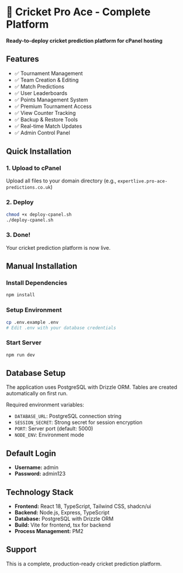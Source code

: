 # 🏏 Cricket Pro Ace - Complete Platform

**Ready-to-deploy cricket prediction platform for cPanel hosting**

## Features
- ✅ Tournament Management
- ✅ Team Creation & Editing  
- ✅ Match Predictions
- ✅ User Leaderboards
- ✅ Points Management System
- ✅ Premium Tournament Access
- ✅ View Counter Tracking
- ✅ Backup & Restore Tools
- ✅ Real-time Match Updates
- ✅ Admin Control Panel

## Quick Installation

### 1. Upload to cPanel
Upload all files to your domain directory (e.g., `expertlive.pro-ace-predictions.co.uk`)

### 2. Deploy
```bash
chmod +x deploy-cpanel.sh
./deploy-cpanel.sh
```

### 3. Done!
Your cricket prediction platform is now live.

## Manual Installation

### Install Dependencies
```bash
npm install
```

### Setup Environment
```bash
cp .env.example .env
# Edit .env with your database credentials
```

### Start Server
```bash
npm run dev
```

## Database Setup

The application uses PostgreSQL with Drizzle ORM. Tables are created automatically on first run.

Required environment variables:
- `DATABASE_URL`: PostgreSQL connection string
- `SESSION_SECRET`: Strong secret for session encryption
- `PORT`: Server port (default: 5000)
- `NODE_ENV`: Environment mode

## Default Login
- **Username:** admin
- **Password:** admin123

## Technology Stack
- **Frontend:** React 18, TypeScript, Tailwind CSS, shadcn/ui
- **Backend:** Node.js, Express, TypeScript  
- **Database:** PostgreSQL with Drizzle ORM
- **Build:** Vite for frontend, tsx for backend
- **Process Management:** PM2

## Support
This is a complete, production-ready cricket prediction platform.